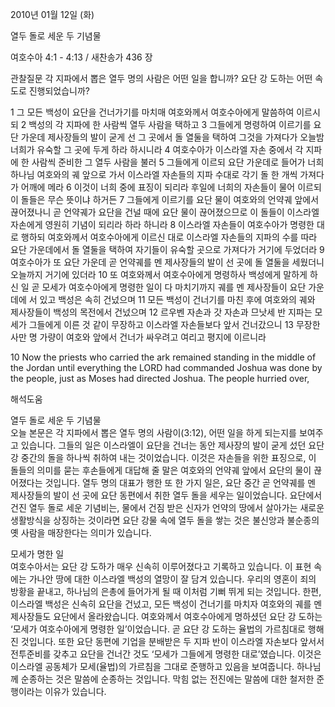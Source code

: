 2010년 01월 12일 (화)

열두 돌로 세운 두 기념물



여호수아 4:1 - 4:13 / 새찬송가 436 장


관찰질문
각 지파에서 뽑은 열두 명의 사람은 어떤 일을 합니까?
요단 강 도하는 어떤 속도로 진행되었습니까?

1 그 모든 백성이 요단을 건너가기를 마치매 여호와께서 여호수아에게 말씀하여 이르시되 2 백성의 각 지파에 한 사람씩 열두 사람을 택하고 3 그들에게 명령하여 이르기를 요단 가운데 제사장들의 발이 굳게 선 그 곳에서 돌 열둘을 택하여 그것을 가져다가 오늘밤 너희가 유숙할 그 곳에 두게 하라 하시니라 4 여호수아가 이스라엘 자손 중에서 각 지파에 한 사람씩 준비한 그 열두 사람을 불러 5 그들에게 이르되 요단 가운데로 들어가 너희 하나님 여호와의 궤 앞으로 가서 이스라엘 자손들의 지파 수대로 각기 돌 한 개씩 가져다가 어깨에 메라 6 이것이 너희 중에 표징이 되리라 후일에 너희의 자손들이 물어 이르되 이 돌들은 무슨 뜻이냐 하거든 7 그들에게 이르기를 요단 물이 여호와의 언약궤 앞에서 끊어졌나니 곧 언약궤가 요단을 건널 때에 요단 물이 끊어졌으므로 이 돌들이 이스라엘 자손에게 영원히 기념이 되리라 하라 하니라 8 이스라엘 자손들이 여호수아가 명령한 대로 행하되 여호와께서 여호수아에게 이르신 대로 이스라엘 자손들의 지파의 수를 따라 요단 가운데에서 돌 열둘을 택하여 자기들이 유숙할 곳으로 가져다가 거기에 두었더라 9 여호수아가 또 요단 가운데 곧 언약궤를 멘 제사장들의 발이 선 곳에 돌 열둘을 세웠더니 오늘까지 거기에 있더라 10 또 여호와께서 여호수아에게 명령하사 백성에게 말하게 하신 일 곧 모세가 여호수아에게 명령한 일이 다 마치기까지 궤를 멘 제사장들이 요단 가운데에 서 있고 백성은 속히 건넜으며 11 모든 백성이 건너기를 마친 후에 여호와의 궤와 제사장들이 백성의 목전에서 건넜으며 12 르우벤 자손과 갓 자손과 므낫세 반 지파는 모세가 그들에게 이른 것 같이 무장하고 이스라엘 자손들보다 앞서 건너갔으니 13 무장한 사만 명 가량이 여호와 앞에서 건너가 싸우려고 여리고 평지에 이르니라  

10 Now the priests who carried the ark remained standing in the middle of the Jordan until everything the LORD had commanded Joshua was done by the people, just as Moses had directed Joshua. The people hurried over,

해석도움





열두 돌로 세운 두 기념물  
오늘 본문은 각 지파에서 뽑은 열두 명의 사람이(3:12), 어떤 일을 하게 되는지를 보여주고 있습니다. 그들의 일은 이스라엘이 요단을 건너는 동안 제사장의 발이 굳게 섰던 요단 강 중간의 돌을 하나씩 취하여 내는 것이었습니다. 이것은 자손들을 위한 표징으로, 이 돌들의 의미를 묻는 후손들에게 대답해 줄 말은 여호와의 언약궤 앞에서 요단의 물이 끊어졌다는 것입니다. 열두 명의 대표가 행한 또 한 가지 일은, 요단 중간 곧 언약궤를 멘 제사장들의 발이 선 곳에 요단 동편에서 취한 열두 돌을 세우는 일이었습니다. 요단에서 건진 열두 돌로 세운 기념비는, 물에서 건짐 받은 신자가 언약의 땅에서 살아가는 새로운 생활방식을 상징하는 것이라면 요단 강물 속에 열두 돌을 쌓는 것은 불신앙과 불순종의 옛 사람을 매장한다는 의미가 있습니다.

모세가 명한 일  
여호수아서는 요단 강 도하가 매우 신속히 이루어졌다고 기록하고 있습니다. 이 표현 속에는 가나안 땅에 대한 이스라엘 백성의 열망이 잘 담겨 있습니다. 우리의 영혼이 죄의 방황을 끝내고, 하나님의 은총에 들어가게 될 때 이처럼 기뻐 뛰게 되는 것입니다. 한편, 이스라엘 백성은 신속히 요단을 건넜고, 모든 백성이 건너기를 마치자 여호와의 궤를 멘 제사장들도 요단에서 올라왔습니다. 여호와께서 여호수아에게 명하셨던 요단 강 도하는 ‘모세가 여호수아에게 명령한 일’이었습니다. 곧 요단 강 도하는 율법의 가르침대로 행해진 것입니다. 또한 요단 동편에 기업을 분배받은 두 지파 반이 이스라엘 자손보다 앞서서 전투준비를 갖추고 요단을 건너간 것도 ‘모세가 그들에게 명령한 대로’였습니다. 이것은 이스라엘 공동체가 모세(율법)의 가르침을 그대로 준행하고 있음을 보여줍니다. 하나님께 순종하는 것은 말씀에 순종하는 것입니다. 막힘 없는 전진에는 말씀에 대한 철저한 준행이라는 이유가 있습니다.